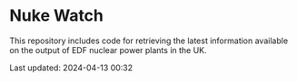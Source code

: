 # Nuke Watch

This repository includes code for retrieving the latest information available on the output of EDF nuclear power plants in the UK.

Last updated: 2024-04-13 00:32